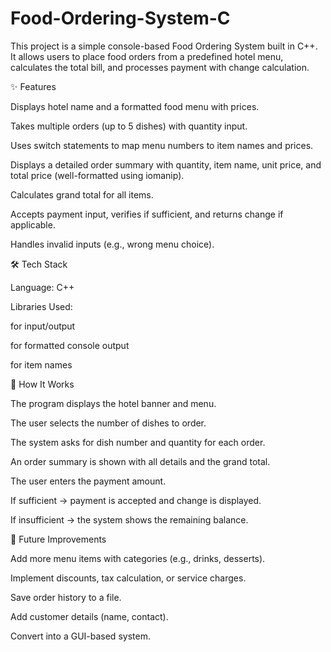 # Food-Ordering-System-C
This project is a simple console-based Food Ordering System built in C++. It allows users to place food orders from a predefined hotel menu, calculates the total bill, and processes payment with change calculation.

✨ Features

Displays hotel name and a formatted food menu with prices.

Takes multiple orders (up to 5 dishes) with quantity input.

Uses switch statements to map menu numbers to item names and prices.

Displays a detailed order summary with quantity, item name, unit price, and total price (well-formatted using iomanip).

Calculates grand total for all items.

Accepts payment input, verifies if sufficient, and returns change if applicable.

Handles invalid inputs (e.g., wrong menu choice).


🛠️ Tech Stack

Language: C++

Libraries Used:

<iostream> for input/output

<iomanip> for formatted console output

<string> for item names


📌 How It Works

The program displays the hotel banner and menu.

The user selects the number of dishes to order.

The system asks for dish number and quantity for each order.

An order summary is shown with all details and the grand total.

The user enters the payment amount.

If sufficient → payment is accepted and change is displayed.

If insufficient → the system shows the remaining balance.


🚀 Future Improvements

Add more menu items with categories (e.g., drinks, desserts).

Implement discounts, tax calculation, or service charges.

Save order history to a file.

Add customer details (name, contact).

Convert into a GUI-based system.
